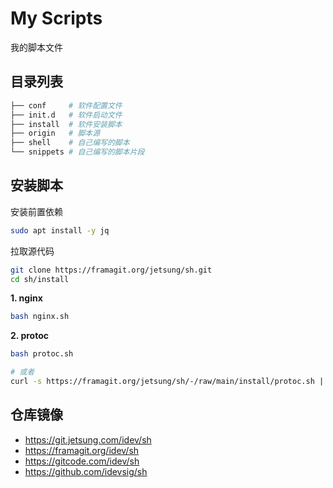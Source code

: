 # My Scripts

我的脚本文件

## 目录列表

```bash
├── conf     # 软件配置文件
├── init.d   # 软件启动文件
├── install  # 软件安装脚本
├── origin   # 脚本源
├── shell    # 自己编写的脚本
└── snippets # 自己编写的脚本片段 
```

## 安装脚本

安装前置依赖
```bash
sudo apt install -y jq
```

拉取源代码
```bash
git clone https://framagit.org/jetsung/sh.git
cd sh/install
```

**1. nginx**
```bash
bash nginx.sh
```

**2. protoc**
```bash
bash protoc.sh

# 或者
curl -s https://framagit.org/jetsung/sh/-/raw/main/install/protoc.sh | bash
```

## 仓库镜像

- https://git.jetsung.com/idev/sh
- https://framagit.org/idev/sh
- https://gitcode.com/idev/sh
- https://github.com/idevsig/sh
